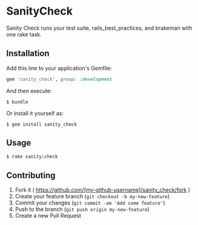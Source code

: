 # SanityCheck

Sanity Check runs your test suite, rails_best_practices, and brakeman with one rake task.

## Installation

Add this line to your application's Gemfile:

```ruby
gem 'sanity_check', group: :development
```

And then execute:

    $ bundle

Or install it yourself as:

    $ gem install sanity_check

## Usage

    $ rake sanity:check

## Contributing

1. Fork it ( https://github.com/[my-github-username]/sanity_check/fork )
2. Create your feature branch (`git checkout -b my-new-feature`)
3. Commit your changes (`git commit -am 'Add some feature'`)
4. Push to the branch (`git push origin my-new-feature`)
5. Create a new Pull Request
